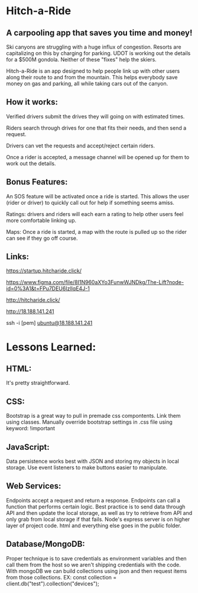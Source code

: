 
# Hitch-a-Ride

## A carpooling app that saves you time and money!

Ski canyons are struggling with a huge influx of congestion. Resorts are capitalizing on this by charging for parking. UDOT is working out the details for a $500M gondola. Neither of these "fixes" help the skiers.

Hitch-a-Ride is an app designed to help people link up with other users along their route to and from the mountain. This helps everybody save money on gas and parking, all while taking cars out of the canyon.

## How it works:

Verified drivers submit the drives they will going on with estimated times.

Riders search through drives for one that fits their needs, and then send a request.

Drivers can vet the requests and accept/reject certain riders.

Once a rider is accepted, a message channel will be opened up for them to work out the details.

## Bonus Features:

An SOS feature will be activated once a ride is started. This allows the user (rider or driver) to quickly call out for help if something seems amiss.

Ratings: drivers and riders will each earn a rating to help other users feel more comfortable linking up.

Maps: Once a ride is started, a map with the route is pulled up so the rider can see if they go off course.

## Links:
https://startup.hitcharide.click/

https://www.figma.com/file/8I1N960aXYo3FunwWJNDkg/The-Lift?node-id=0%3A1&t=FPu7DEU6IzlIqE4J-1

http://hitcharide.click/

http://18.188.141.241

ssh -i [pem] ubuntu@18.188.141.241

# Lessons Learned:
## HTML:
It's pretty straightforward.

## CSS:
Bootstrap is a great way to pull in premade css compontents. Link them using classes.
Manually override bootstrap settings in .css file using keyword: !important

## JavaScript:
Data persistence works best with JSON and storing my objects in local storage.
Use event listeners to make buttons easier to manipulate.

## Web Services:
Endpoints accept a request and return a response. Endpoints can call a function that performs certain logic. Best practice is to send data through API and then update the local storage, as well as try to retrieve from API and only grab from local storage if that fails. Node's express server is on higher layer of project code. html and everything else goes in the public folder.

## Database/MongoDB:
Proper technique is to save credentials as environment variables and then call them from the host so we aren't shipping credentials with the code. With mongoDB we can build collections using json and then request items from those collections. EX: const collection = client.db("test").collection("devices");
